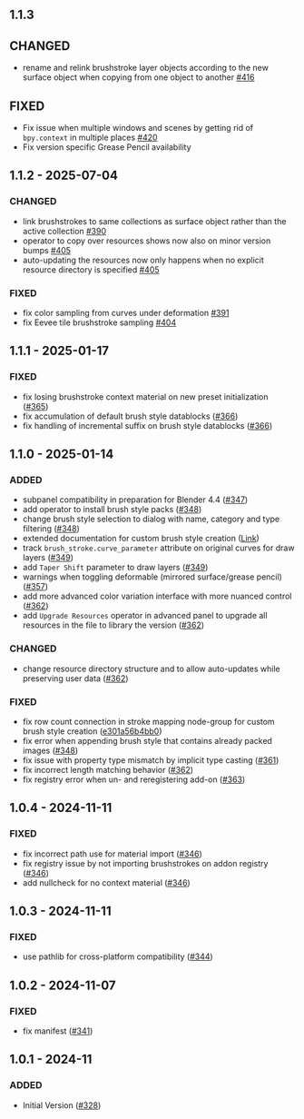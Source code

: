 ## 1.1.3

## CHANGED

- rename and relink brushstroke layer objects according to the new surface object when copying from one object to another [#416](https://projects.blender.org/studio/blender-studio-tools/pulls/416)

## FIXED

- Fix issue when multiple windows and scenes by getting rid of `bpy.context` in multiple places [#420](https://projects.blender.org/studio/blender-studio-tools/pulls/420)
- Fix version specific Grease Pencil availability

## 1.1.2 - 2025-07-04

### CHANGED

- link brushstrokes to same collections as surface object rather than the active collection [#390](https://projects.blender.org/studio/blender-studio-tools/pulls/390)
- operator to copy over resources shows now also on minor version bumps [#405](https://projects.blender.org/studio/blender-studio-tools/pulls/405)
- auto-updating the resources now only happens when no explicit resource directory is specified [#405](https://projects.blender.org/studio/blender-studio-tools/pulls/405)

### FIXED

- fix color sampling from curves under deformation [#391](https://projects.blender.org/studio/blender-studio-tools/pulls/391)
- fix Eevee tile brushstroke sampling [#404](https://projects.blender.org/studio/blender-studio-tools/pulls/404)

## 1.1.1 - 2025-01-17

### FIXED

- fix losing brushstroke context material on new preset initialization ([#365](https://projects.blender.org/studio/blender-studio-tools/pulls/365))
- fix accumulation of default brush style datablocks ([#366](https://projects.blender.org/studio/blender-studio-tools/pulls/366))
- fix handling of incremental suffix on brush style datablocks ([#366](https://projects.blender.org/studio/blender-studio-tools/pulls/366))

## 1.1.0 - 2025-01-14

### ADDED
- subpanel compatibility in preparation for Blender 4.4 ([#347](https://projects.blender.org/studio/blender-studio-tools/pulls/347))
- add operator to install brush style packs ([#348](https://projects.blender.org/studio/blender-studio-tools/pulls/348))
- change brush style selection to dialog with name, category and type filtering ([#348](https://projects.blender.org/studio/blender-studio-tools/pulls/348))
- extended documentation for custom brush style creation ([Link](https://studio.blender.org/tools/addons/brushstroke_tools#additional-brush-styles))
- track `brush_stroke.curve_parameter` attribute on original curves for draw layers ([#349](https://projects.blender.org/studio/blender-studio-tools/pulls/349))
- add `Taper Shift` parameter to draw layers ([#349](https://projects.blender.org/studio/blender-studio-tools/pulls/349))
- warnings when toggling deformable (mirrored surface/grease pencil) ([#357](https://projects.blender.org/studio/blender-studio-tools/pulls/357))
- add more advanced color variation interface with more nuanced control ([#362](https://projects.blender.org/studio/blender-studio-tools/pulls/362))
- add `Upgrade Resources` operator in advanced panel to upgrade all resources in the file to library the version ([#362](https://projects.blender.org/studio/blender-studio-tools/pulls/362))

### CHANGED

- change resource directory structure and to allow auto-updates while preserving user data ([#362](https://projects.blender.org/studio/blender-studio-tools/pulls/362))

### FIXED
- fix row count connection in stroke mapping node-group for custom brush style creation ([e301a56b4bb0](https://projects.blender.org/SimonThommes/blender-studio-tools/commit/e301a56b4bb016d37291030bd35c1f88ff2b1487))
- fix error when appending brush style that contains already packed images ([#348](https://projects.blender.org/studio/blender-studio-tools/pulls/348))
- fix issue with property type mismatch by implicit type casting ([#361](https://projects.blender.org/studio/blender-studio-tools/pulls/361))
- fix incorrect length matching behavior ([#362](https://projects.blender.org/studio/blender-studio-tools/pulls/362))
- fix registry error when un- and reregistering add-on ([#363](https://projects.blender.org/studio/blender-studio-tools/pulls/363))

## 1.0.4 - 2024-11-11

### FIXED
- fix incorrect path use for material import ([#346](https://projects.blender.org/studio/blender-studio-tools/pulls/346))
- fix registry issue by not importing brushstrokes on addon registry ([#346](https://projects.blender.org/studio/blender-studio-tools/pulls/346))
- add nullcheck for no context material ([#346](https://projects.blender.org/studio/blender-studio-tools/pulls/346))

## 1.0.3 - 2024-11-11 

### FIXED
- use pathlib for cross-platform compatibility ([#344](https://projects.blender.org/studio/blender-studio-tools/pulls/344))

## 1.0.2 - 2024-11-07 

### FIXED
- fix manifest ([#341](https://projects.blender.org/studio/blender-studio-tools/pulls/341))

## 1.0.1 - 2024-11

### ADDED
- Initial Version ([#328](https://projects.blender.org/studio/blender-studio-tools/pulls/328))
